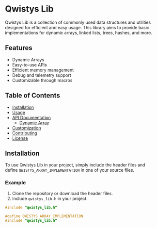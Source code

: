 # Qwistys Lib

Qwistys Lib is a collection of commonly used data structures and utilities designed for efficient and easy usage. This library aims to provide basic implementations for dynamic arrays, linked lists, trees, hashes, and more.

## Features

- Dynamic Arrays
- Easy-to-use APIs
- Efficient memory management
- Debug and telemetry support
- Customizable through macros

## Table of Contents

- [Installation](#installation)
- [Usage](#usage)
- [API Documentation](#api-documentation)
  - [Dynamic Array](#dynamic-array)
- [Customization](#customization)
- [Contributing](#contributing)
- [License](#license)

## Installation

To use Qwistys Lib in your project, simply include the header files and define `QWISTYS_ARRAY_IMPLEMENTATION` in one of your source files.

### Example

1. Clone the repository or download the header files.
2. Include `qwistys_lib.h` in your project.

```c
#include "qwistys_lib.h"

#define QWISTYS_ARRAY_IMPLEMENTATION
#include "qwistys_lib.h"


